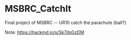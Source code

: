 # MSBRC_CatchIt
Final project of MSBRC -- UR10 catch the parachute (ball?)

Note: https://hackmd.io/s/Sk7dsGzDM
